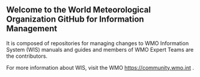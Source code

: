 ## Welcome to the World Meteorological Organization GitHub for Information Management
It is composed of repositories for managing changes to WMO Information System (WIS) manuals and guides and members of WMO Expert Teams are the contributors. 

For more information about WIS, visit the WMO https://community.wmo.int .
